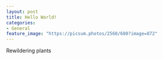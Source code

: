 ```yaml
---
layout: post
title: Hello World!
categories:
- General
feature_image: "https://picsum.photos/2560/600?image=872"
---
```


Rewildering plants
